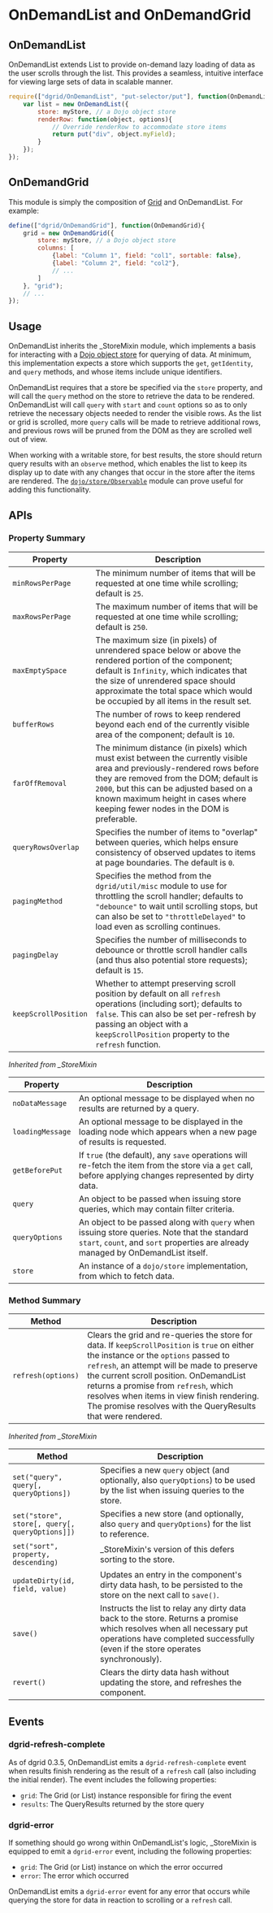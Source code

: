 # OnDemandList and OnDemandGrid

## OnDemandList

OnDemandList extends List to provide on-demand lazy loading of data as the user
scrolls through the list. This provides a seamless, intuitive interface for
viewing large sets of data in scalable manner.

```js
require(["dgrid/OnDemandList", "put-selector/put"], function(OnDemandList, put){
    var list = new OnDemandList({
        store: myStore, // a Dojo object store
        renderRow: function(object, options){
            // Override renderRow to accommodate store items
            return put("div", object.myField);
        }
    });
});
```

## OnDemandGrid

This module is simply the composition of [Grid](Grid.md) and OnDemandList. For example:

```js
define(["dgrid/OnDemandGrid"], function(OnDemandGrid){
    grid = new OnDemandGrid({
        store: myStore, // a Dojo object store
        columns: [
            {label: "Column 1", field: "col1", sortable: false},
            {label: "Column 2", field: "col2"},
            // ...
        ]
    }, "grid");
    // ...
});
```

## Usage

OnDemandList inherits the \_StoreMixin module, which implements a basis for
interacting with a [Dojo object
store](http://dojotoolkit.org/reference-guide/dojo/store.html) for querying of
data. At minimum, this implementation expects a store which supports the `get`,
`getIdentity`, and `query` methods, and whose items include unique identifiers.

OnDemandList requires that a store be specified via the `store` property, and
will call the `query` method on the store to retrieve the data to be rendered.
OnDemandList will call `query` with `start` and `count` options so as to only
retrieve the necessary objects needed to render the visible rows. As the list or
grid is scrolled, more `query` calls will be made to retrieve additional rows,
and previous rows will be pruned from the DOM as they are scrolled well out of
view.

When working with a writable store, for best results, the store should return
query results with an `observe` method, which enables the list to keep its
display up to date with any changes that occur in the store after the items are
rendered. The
[`dojo/store/Observable`](http://dojotoolkit.org/reference-guide/dojo/store/Observable.html)
module can prove useful for adding this functionality.

## APIs

### Property Summary

Property | Description
-------- | -----------
`minRowsPerPage` | The minimum number of items that will be requested at one time while scrolling; default is `25`.
`maxRowsPerPage` | The maximum number of items that will be requested at one time while scrolling; default is `250`.
`maxEmptySpace` | The maximum size (in pixels) of unrendered space below or above the rendered portion of the component; default is `Infinity`, which indicates that the size of unrendered space should approximate the total space which would be occupied by all items in the result set.
`bufferRows` | The number of rows to keep rendered beyond each end of the currently visible area of the component; default is `10`.
`farOffRemoval` | The minimum distance (in pixels) which must exist between the currently visible area and previously-rendered rows before they are removed from the DOM; default is `2000`, but this can be adjusted based on a known maximum height in cases where keeping fewer nodes in the DOM is preferable.
`queryRowsOverlap` | Specifies the number of items to "overlap" between queries, which helps ensure consistency of observed updates to items at page boundaries. The default is `0`.
`pagingMethod` | Specifies the method from the `dgrid/util/misc` module to use for throttling the scroll handler; defaults to `"debounce"` to wait until scrolling stops, but can also be set to `"throttleDelayed"` to load even as scrolling continues.
`pagingDelay` | Specifies the number of milliseconds to debounce or throttle scroll handler calls (and thus also potential store requests); default is `15`.
`keepScrollPosition` | Whether to attempt preserving scroll position by default on all `refresh` operations (including sort); defaults to `false`.  This can also be set per-refresh by passing an object with a `keepScrollPosition` property to the `refresh` function.

*Inherited from _StoreMixin*

Property | Description
-------- | -----------
`noDataMessage` | An optional message to be displayed when no results are returned by a query.
`loadingMessage` | An optional message to be displayed in the loading node which appears when a new page of results is requested.
`getBeforePut` | If `true` (the default), any `save` operations will re-fetch the item from the store via a `get` call, before applying changes represented by dirty data.
`query` | An object to be passed when issuing store queries, which may contain filter criteria.
`queryOptions` | An object to be passed along with `query` when issuing store queries.  Note that the standard `start`, `count`, and `sort` properties are already managed by OnDemandList itself.
`store` | An instance of a `dojo/store` implementation, from which to fetch data.

### Method Summary 

Method | Description
------ | -----------
`refresh(options)` | Clears the grid and re-queries the store for data.  If `keepScrollPosition` is `true` on either the instance or the `options` passed to `refresh`, an attempt will be made to preserve the current scroll position.  OnDemandList returns a promise from `refresh`, which resolves when items in view finish rendering.  The promise resolves with the QueryResults that were rendered.

*Inherited from _StoreMixin*

Method | Description
------ | -----------
`set("query", query[, queryOptions])` | Specifies a new `query` object (and optionally, also `queryOptions`) to be used by the list when issuing queries to the store.
`set("store", store[, query[, queryOptions]])` | Specifies a new store (and optionally, also `query` and `queryOptions`) for the list to reference.
`set("sort", property, descending)` | \_StoreMixin's version of this defers sorting to the store.
`updateDirty(id, field, value)` | Updates an entry in the component's dirty data hash, to be persisted to the store on the next call to `save()`.
`save()` | Instructs the list to relay any dirty data back to the store. Returns a promise which resolves when all necessary put operations have completed successfully (even if the store operates synchronously).
`revert()` | Clears the dirty data hash without updating the store, and refreshes the component.

## Events

### dgrid-refresh-complete

As of dgrid 0.3.5, OnDemandList emits a `dgrid-refresh-complete` event when
results finish rendering as the result of a `refresh` call (also including the
initial render). The event includes the following properties:

* `grid`: The Grid (or List) instance responsible for firing the event
* `results`: The QueryResults returned by the store query

### dgrid-error

If something should go wrong within OnDemandList's logic, \_StoreMixin is
equipped to emit a `dgrid-error` event, including the following properties:

* `grid`: The Grid (or List) instance on which the error occurred
* `error`: The error which occurred

OnDemandList emits a `dgrid-error` event for any error that occurs while
querying the store for data in reaction to scrolling or a `refresh` call.